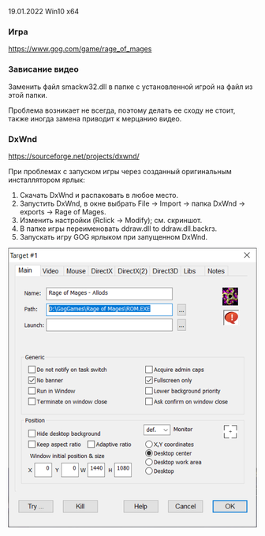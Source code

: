 19.01.2022 Win10 x64

### Игра

https://www.gog.com/game/rage_of_mages

### Зависание видео

Заменить файл smackw32.dll в папке с установленной игрой на файл из этой папки.

Проблема возникает не всегда, поэтому делать ее сходу не стоит, также иногда замена приводит к мерцанию видео.

### DxWnd

https://sourceforge.net/projects/dxwnd/

При проблемах с запуском игры через созданный оригинальным инсталлятором ярлык:

1. Скачать DxWnd и распаковать в любое место.
2. Запустить DxWnd, в окне выбрать File -> Import -> папка DxWnd -> exports -> Rage of Mages.
3. Изменить настройки (Rclick -> Modify); см. скриншот.
4. В папке игры переименовать ddraw.dll to ddraw.dll.baсkгз.
5. Запускать игру GOG ярлыком при запущенном DxWnd.

![DxWnd](DxWnd.png)
